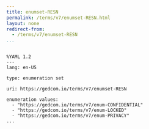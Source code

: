 ```yaml
---
title: enumset-RESN
permalink: /terms/v7/enumset-RESN.html
layout: none
redirect-from:
  - /terms/v7/enumset-RESN
...
```


```

%YAML 1.2
---
lang: en-US

type: enumeration set

uri: https://gedcom.io/terms/v7/enumset-RESN

enumeration values:
  - "https://gedcom.io/terms/v7/enum-CONFIDENTIAL"
  - "https://gedcom.io/terms/v7/enum-LOCKED"
  - "https://gedcom.io/terms/v7/enum-PRIVACY"
...

```
